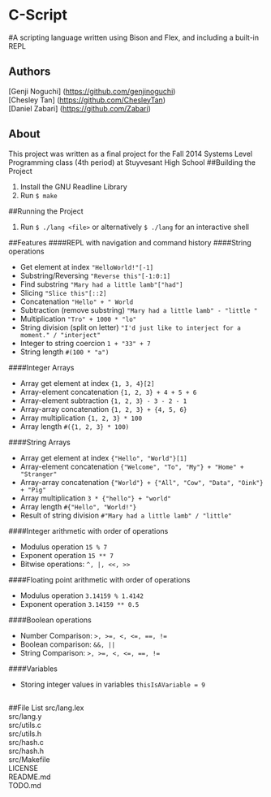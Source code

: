 C-Script
============
#A scripting language written using Bison and Flex, and including a built-in REPL
## Authors
[Genji Noguchi] (https://github.com/genjinoguchi)  
[Chesley Tan] (https://github.com/ChesleyTan)  
[Daniel Zabari] (https://github.com/Zabari)  
## About
This project was written as a final project for the Fall 2014 Systems Level Programming class (4th period) at Stuyvesant High School
##Building the Project
1. Install the GNU Readline Library  
2. Run `$ make`  

##Running the Project
1. Run `$ ./lang <file>` or alternatively `$ ./lang` for an interactive shell  

##Features
####REPL with navigation and command history
####String operations
* Get element at index `"HelloWorld!"[-1]`
* Substring/Reversing `"Reverse this"[-1:0:1]`
* Find substring `"Mary had a little lamb"["had"]`
* Slicing `"Slice this"[::2]`
* Concatenation `"Hello" + " World`
* Subtraction (remove substring) `"Mary had a little lamb" - "little "`
* Multiplication `"Tro" + 1000 * "lo"`
* String division (split on letter) `"I'd just like to interject for a moment." / "interject"`
* Integer to string coercion `1 + "33" + 7`
* String length `#(100 * "a")`

####Integer Arrays
* Array get element at index `{1, 3, 4}[2]`
* Array-element concatenation `{1, 2, 3} + 4 + 5 + 6`
* Array-element subtraction `{1, 2, 3} - 3 - 2 - 1`
* Array-array concatenation `{1, 2, 3} + {4, 5, 6}`
* Array multiplication `{1, 2, 3} * 100`
* Array length `#({1, 2, 3} * 100)`

####String Arrays
* Array get element at index `{"Hello", "World"}[1]`
* Array-element concatenation `{"Welcome", "To", "My"} + "Home" + "Stranger"`
* Array-array concatenation `{"World"} + {"All", "Cow", "Data", "Oink"} + "Pig"`
* Array multiplication `3 * {"hello"} + "world"`
* Array length `#{"Hello", "World!"}`
* Result of string division `#"Mary had a little lamb" / "little"`

####Integer arithmetic with order of operations
* Modulus operation `15 % 7`
* Exponent operation `15 ** 7`
* Bitwise operations: `^, |, <<, >>`

####Floating point arithmetic with order of operations
* Modulus operation `3.14159 % 1.4142`
* Exponent operation `3.14159 ** 0.5`

####Boolean operations
* Number Comparison: `>, >=, <, <=, ==, !=`
* Boolean comparison: `&&, ||`
* String Comparison: `>, >=, <, <=, ==, !=`

####Variables
* Storing integer values in variables `thisIsAVariable = 9`

##

##File List
src/lang.lex  
src/lang.y  
src/utils.c  
src/utils.h  
src/hash.c  
src/hash.h  
src/Makefile  
LICENSE  
README.md  
TODO.md  
